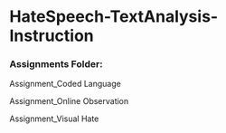 # HateSpeech-TextAnalysis-Instruction
<h3>Assignments Folder:</h3>
<p>Assignment_Coded Language</p>
<p>Assignment_Online Observation</p>
<p>Assignment_Visual Hate</p>
